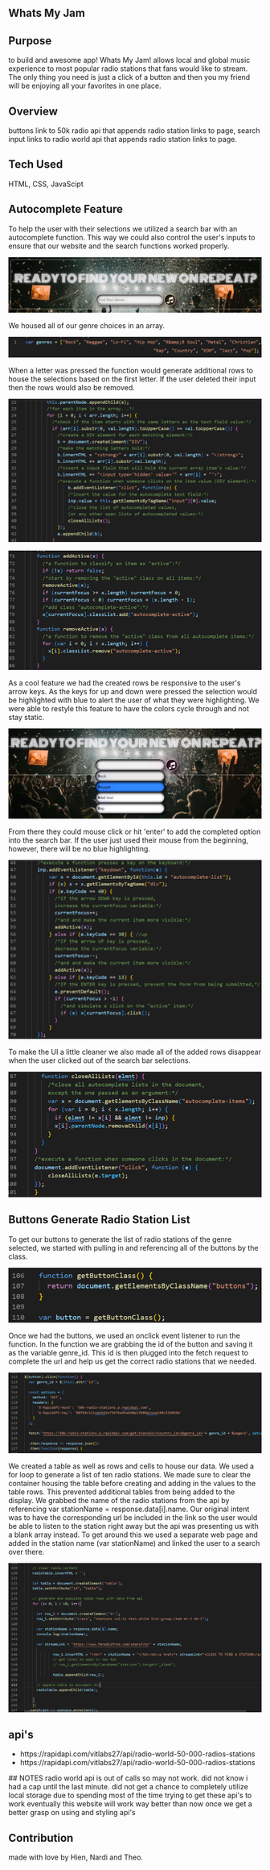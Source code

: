 ## Whats My Jam

## Purpose
to build and awesome app!
     Whats My Jam! allows local and global music experience to most popular 
                        radio stations that fans would like to stream. The 
                        only thing you need is just a click of a button and then you my friend will be 
                        enjoying all your favorites in one place.
    
 ## Overview
  buttons link to 50k radio api that appends radio station links to page, search input links to radio world api that appends radio station links to page.
 
 ## Tech Used
 HTML, CSS, JavaScipt
    
## Autocomplete Feature
To help the user with their selections we utilized a search bar with an autocomplete function. This way we could also control the user's inputs to ensure that our website and the search functions worked properly. 

![autcomplete search bar](./assets/images/autocompletebar.png)

We housed all of our genre choices in an array.

![genre array](./assets/images/genrearray.png)

When a letter was pressed the function would generate additional rows to house the selections based on the first letter. If the user deleted their input then the rows would also be removed. 

![autcomplete code](./assets/images/autocompletefunction.png)

![adding and removing rows code](./assets/images/autocompleteaddorremoverows.png)

As a cool feature we had the created rows be responsive to the user's arrow keys. As the keys for up and down were pressed the selection would be highlighted with blue to alert the user of what they were highlighting. We were able to restyle this feature to have the colors cycle through and not stay static. 

![search bar colors](./assets/images/searchbarcolors.png)

From there they could mouse click or hit 'enter' to add the completed option into the search bar. If the user just used their mouse from the beginning, however, there will be no blue highlighting.

![arrow keys to scroll the autocomplete options](./assets/images/autocompletearrowkeys.png)

To make the UI a little cleaner we also made all of the added rows disappear when the user clicked out of the search bar selections. 

![remove added rows on click out](./assets/images/autocompletecloserows.png)

## Buttons Generate Radio Station List
To get our buttons to generate the list of radio stations of the genre selected, we started with pulling in and referencing all of the buttons by the class.

![bringing buttons into javascript by class](./assets/images/gatherbuttonclass.png)

Once we had the buttons, we used an onclick event listener to run the function. In the function we are grabbing the id of the button and saving it as the variable genre_id. This id is then plugged into the fetch request to complete the url and help us get the correct radio stations that we needed. 

![fetch request](./assets/images/fetchrequest.png)

We created a table as well as rows and cells to house our data. We used a for loop to generate a list of ten radio stations. We made sure to clear the container housing the table before creating and adding in the values to the table rows. This prevented additional tables from being added to the display. We grabbed the name of the radio stations from the api by referencing var stationName = response.data[i].name. Our original intent was to have the corresponding url be included in the link so the user would be able to listen to the station right away but the api was presenting us with a blank array instead. To get around this we used a separate web page and added in the station name (var stationName) and linked the user to a search over there. 

![creating radio station table from buttons](./assets/images/radioapitable.png)


## api's
<ul>
     <li>
https://rapidapi.com/vitlabs27/api/radio-world-50-000-radios-stations
     </li>
     <li>
https://rapidapi.com/vitlabs27/api/radio-world-50-000-radios-stations
     </li>
     </ul>
## NOTES
radio world api is out of calls so may not work. did not know i had a cap until the last minute.
did not get a chance to completely utilize local storage due to spending most of the time trying to get these api's to work
eventually this website will work way better than now once we get a better grasp on using and styling api's

## Contribution
made with love by Hien, Nardi and Theo.
